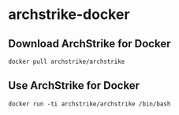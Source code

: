 # archstrike-docker

## Download ArchStrike for Docker
`docker pull archstrike/archstrike`

## Use ArchStrike for Docker
`docker run -ti archstrike/archstrike /bin/bash`
